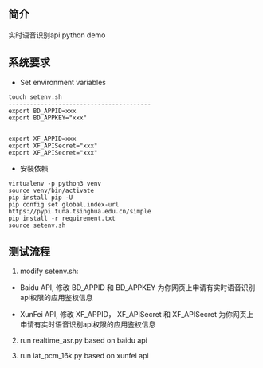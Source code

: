 ## 简介

实时语音识别api python demo



## 系统要求

* Set environment variables 

```
touch setenv.sh
----------------------------------------
export BD_APPID=xxx
export BD_APPKEY="xxx"


export XF_APPID=xxx
export XF_APISecret="xxx"
export XF_APISecret="xxx"

```

* 安裝依賴
```
virtualenv -p python3 venv
source venv/bin/activate
pip install pip -U
pip config set global.index-url https://pypi.tuna.tsinghua.edu.cn/simple
pip install -r requirement.txt
source setenv.sh
```




## 测试流程

1) modify setenv.sh:

* Baidu API, 修改 BD_APPID  和 BD_APPKEY 为你网页上申请有实时语音识别api权限的应用鉴权信息

* XunFei API, 修改 XF_APPID， XF_APISecret 和 XF_APISecret 为你网页上申请有实时语音识别api权限的应用鉴权信息

2) run realtime_asr.py based on baidu api

2) run iat_pcm_16k.py based on xunfei api


